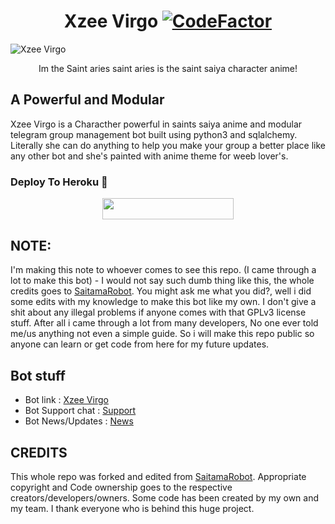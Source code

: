 <center>
  <h1> 
    Xzee Virgo <a href="https://www.codefactor.io/repository/github/stinkyrz/XzeeVirgo"><img src="https://www.codefactor.io/repository/github/Stinkyrz/XzeeVirgo/badge?s=745e055fa302e5a4447c78cc7209bfcac5798841" alt="CodeFactor" /></a>
  </h1>
</center>

![Xzee Virgo](https://telegra.ph/file/cf0524a423506d64cb9aa.jpg)



<p>
  <center>
   Im the Saint aries saint aries is the saint saiya character anime!
  </center>
</p>



## A Powerful and Modular
Xzee Virgo is a Characther powerful in saints saiya anime and modular telegram group management bot built using python3 and sqlalchemy. Literally she can do anything to help you make your group a better place like any other bot and she's painted with anime theme for weeb lover's.

### Deploy To Heroku 📡</h4>

<p align="center"><a href="https://heroku.com/deploy?template=https://github.com/Stinkyrz/XzeeVirgo"> <img src="https://img.shields.io/badge/Deploy%20To%20Heroku-blueviolet?style=for-the-badge&logo=heroku" width="210" height="34.45"/></a></p>

## NOTE:

  I'm making this note to whoever comes to see this repo. (I came through a lot to make this bot) - I would not say such dumb thing like this, the whole credits goes to [SaitamaRobot](https://github.com/AnimeKaizoku/SaitamaRobot). You might ask me what you did?, well i did some edits with my knowledge to make this bot like my own. I don't give a shit about any illegal problems if anyone comes with that GPLv3 license stuff. After all i came through a lot from many developers, No one ever told me/us anything not even a simple guide. So i will make this repo public so anyone can learn or get code from here for my future updates.
## Bot stuff

* Bot link : [Xzee Virgo](https://t.me/idzeroid_bot)
* Bot Support chat : [Support](https://t.me/stinkysupport)
* Bot News/Updates : [News](https://t.me/Stinkyrz)

## CREDITS

This whole repo was forked and edited from [SaitamaRobot](https://github.com/AnimeKaizoku/SaitamaRobot). 
Appropriate copyright and Code ownership goes to the respective creators/developers/owners.
Some code has been created by my own and my team.
I thank everyone who is behind this huge project. 
